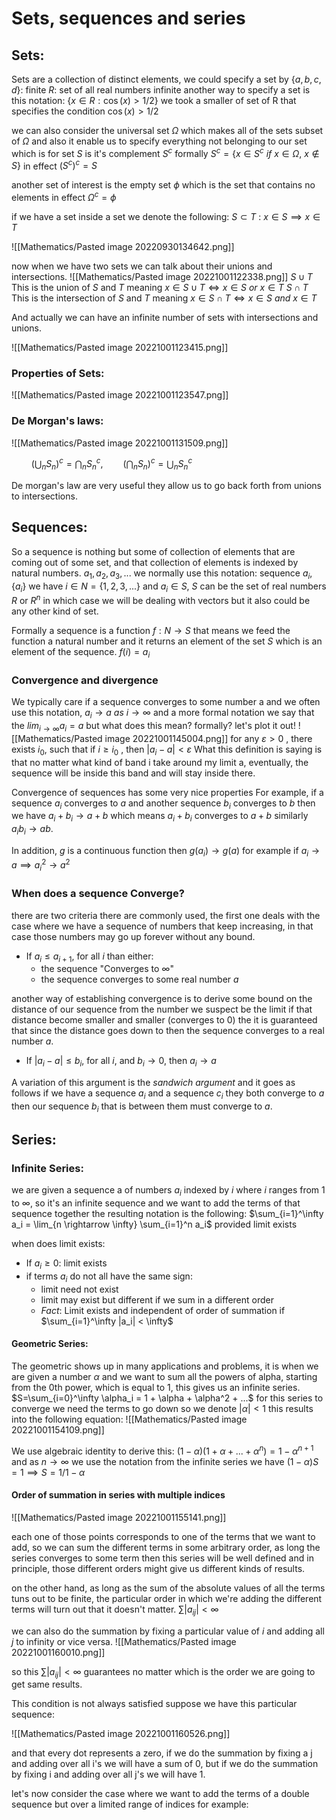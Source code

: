 # Sets, sequences and series

## Sets:
Sets are a collection of distinct elements, we could specify a set by 
$\{a, b, c, d\}$: finite
$R$: set of all real numbers infinite
another way to specify a set is this notation:
$\{ x \in R: \cos(x) > 1/2 \}$ we took a smaller of set of R that specifies the condition
$\cos(x) > 1/2$

we can also consider the universal set $\Omega$ which makes all of the sets subset of $\Omega$ 
and also it enable us to specify everything not belonging to our set which is for set $S$
is it's complement $S^c$ formally $S^c = \{x \in S^c \ if \  x \in \Omega,\  x \notin S\}$ in effect $(S^c)^c = S$

another set of interest is the empty set $\phi$ which is the set that contains no elements in effect $\Omega^c = \phi$ 

if we have a set inside a set we denote the following:
$S \subset T\ :\ x \in S \implies x \in T$

![[Mathematics/Pasted image 20220930134642.png]]

 now when we have two sets we can talk about their unions and intersections.
 ![[Mathematics/Pasted image 20221001122338.png]]
 $S \cup T$ This is the union of $S$ and $T$ meaning $x \in S \cup T \Leftrightarrow x \in S\ or\ x \in T$
 $S \cap T$ This is the intersection of $S$ and $T$ meaning $x \in S \cap T \Leftrightarrow x \in S\ and\ x \in T$

And actually we can have an infinite number of sets with intersections and unions.

![[Mathematics/Pasted image 20221001123415.png]]

### Properties of Sets:

![[Mathematics/Pasted image 20221001123547.png]]

### De Morgan's laws:
![[Mathematics/Pasted image 20221001131509.png]]

$\qquad \displaystyle {\Big(\bigcup _ n S_ n\Big)^ c=\bigcap _ n S_ n^ c,\qquad \Big(\bigcap _ n S_ n\Big)^ c=\bigcup _ n S_ n^ c}$

De morgan's law are very useful they allow us to go back forth from unions to intersections.

## Sequences:

So a sequence is nothing but some of collection of elements that are coming out of some set, and that collection of elements is indexed by natural numbers.
$a_1, a_2, a_3, ...$
we normally use this notation: sequence $a_i, \{a_i\}$ we have $i \in N = \{1, 2, 3, ...\}$ and $a_i \in S$, $S$ can be the set of real numbers $R$ or $R^n$ in which case we will be dealing with vectors but it also could be any other kind of set.

Formally a sequence is a function $f:N\rightarrow S$ that means we feed the function a natural number and it returns an element of the set $S$ which is an element of the sequence.
$f(i) = a_i$

### Convergence and divergence

We typically care if a sequence converges to some number a and we often use this notation, $a_i \rightarrow a\ as\ i \rightarrow \infty$ and a more formal notation we say that the $lim_{i\to\infty} a_i = a$ but what does this mean? formally? let's plot it out!
![[Mathematics/Pasted image 20221001145004.png]]
 for any $\varepsilon > 0$ , there exists $i_0$, such that if $i \geq i_0$ , then $|a_i - a| < \varepsilon$
 What this definition is saying is that no matter what kind of band i take around my limit a, eventually, the sequence will be inside this band and will stay inside there.
 
Convergence of sequences has some very nice properties For example, if a sequence $a_i$ converges to $a$ and another sequence $b_i$ converges to $b$ then we have $a_i + b_i \rightarrow a+b$ which means $a_i + b_i$ converges to $a+b$ similarly $a_i b_i \rightarrow ab$.

In addition, $g$ is a continuous function then $g(a_i) \rightarrow g(a)$ for example if $a_i \rightarrow a \implies a_i^2 \rightarrow a^2$

### When does a sequence Converge?
there are two criteria there are commonly used, the first one deals with the case where we have a sequence of numbers that keep increasing, in that case those numbers may go up forever without any bound.

- If $a_i \leq a_{i+1}$, for all $i$ than either:
	- the sequence "Converges to $\infty$"
	- the sequence converges to some real number $a$

another way of establishing convergence is to derive some bound on the distance of our sequence from the number we suspect be the limit if that distance become smaller and smaller (converges to 0) the it is guaranteed that since the distance goes down to then the sequence converges to a real number  $a$.
- If $|a_i - a| \leq b_i$, for all $i$, and $b_i \rightarrow 0$, then $a_i \rightarrow a$

A variation of this argument is the *sandwich argument* and it goes as follows if we have a sequence $a_i$ and a sequence $c_i$ they both converge to $a$ then our sequence $b_i$ that is between them must converge to $a$.

## Series:

### Infinite Series:
we are given a sequence a of numbers $a_i$ indexed by $i$ where $i$ ranges from 1 to $\infty$,
so it's an infinite sequence and we want to add the terms of that sequence together the resulting notation is the following:
	$\sum_{i=1}^\infty a_i = \lim_{n \rightarrow \infty} \sum_{i=1}^n a_i$ provided limit exists

when does limit exists:
- If $a_i \geq 0$: limit exists
- if terms $a_i$ do not all have the same sign:
	- limit need not exist
	- limit may exist but different if we sum in a different order
	- *Fact*: Limit exists and independent of order of summation if $\sum_{i=1}^\infty |a_i| < \infty$

#### Geometric Series:
The geometric shows up in many applications and problems, it is when we are given a number $\alpha$ and we want to sum all the powers of alpha, starting from the 0th power, which is equal to 1, this gives us an infinite series.
	$S=\sum_{i=0}^\infty \alpha_i = 1 + \alpha + \alpha^2 + ...$
for this series to converge we need the terms to go down so we denote $|\alpha| < 1$
this results into the following equation:
![[Mathematics/Pasted image 20221001154109.png]]

We use algebraic identity to derive this:
$(1-\alpha)(1+\alpha+...+\alpha^n)=1-\alpha^{n+1}$
and as $n \rightarrow \infty$ we use the notation from the infinite series we have
$(1-\alpha)S=1 \implies S=1/1-\alpha$ 

#### Order of summation in series with multiple indices


![[Mathematics/Pasted image 20221001155141.png]]

each one of those points corresponds to one of the terms that we want to add, so we can sum the different terms in some arbitrary order, as long the series converges to some term then this series will be well defined and in principle, those different orders might give us different kinds of results.

on the other hand, as long as the sum of the absolute values of all the terms tuns out to be finite, the particular order in which we're adding the different terms will turn out that it doesn't matter.
	$\sum |a_{ij}| < \infty$

we can also do the summation by fixing a particular value of $i$ and adding all $j$ to infinity or vice versa.
![[Mathematics/Pasted image 20221001160010.png]]

so this 	$\sum |a_{ij}| < \infty$ guarantees no matter which is the order we are going to get same results.

This condition is not always satisfied suppose we have this particular sequence:

![[Mathematics/Pasted image 20221001160526.png]]

and that every dot represents a zero, if we do the summation by fixing a j and adding over all i's we will have a sum of 0, but if we do the summation by fixing i and adding over all j's we will have 1.

let's now consider the case where we want to add the terms of a double sequence but over a limited range of indices for example: